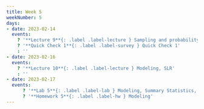 ```yaml
---
title: Week 5
weekNumber: 5
days:
- date: 2023-02-14
  events:
    ? '**Lecture 9**{: .label .label-lecture } Sampling and probability II'
    ? '**Quick Check 1**{: .label .label-survey } Quick Check 1'
    : ''
- date: 2023-02-16
  events:
    ? '**Lecture 10**{: .label .label-lecture } Modeling, SLR'
    : ''
- date: 2023-02-17
  events:
      ? '**Lab 5**{: .label .label-lab } Modeling, Summary Statistics, and Loss Functions'
      ? '**Homework 5**{: .label .label-hw } Modeling'
---
```

